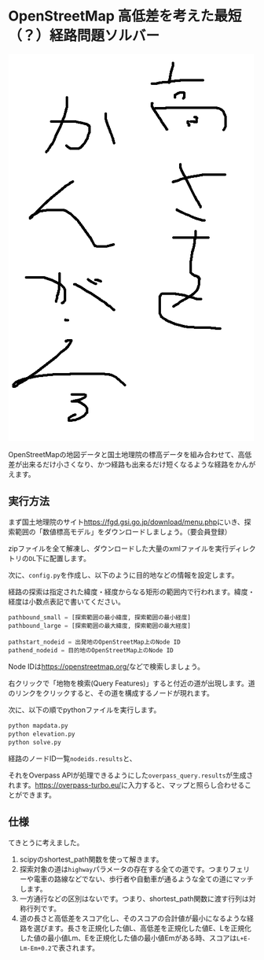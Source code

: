 # OpenStreetMap 高低差を考えた最短（？）経路問題ソルバー
![takasa wo kangaeru](takasa.png)

OpenStreetMapの地図データと国土地理院の標高データを組み合わせて、高低差が出来るだけ小さくなり、かつ経路も出来るだけ短くなるような経路をかんがえます。

## 実行方法

まず国土地理院のサイト<https://fgd.gsi.go.jp/download/menu.php>にいき、探索範囲の「数値標高モデル」をダウンロードしましょう。（要会員登録）

zipファイルを全て解凍し、ダウンロードした大量のxmlファイルを実行ディレクトリの`DL`下に配置します。

次に、`config.py`を作成し、以下のように目的地などの情報を設定します。

経路の探索は指定された緯度・経度からなる矩形の範囲内で行われます。緯度・経度は小数点表記で書いてください。

```python
pathbound_small = [探索範囲の最小緯度, 探索範囲の最小経度]
pathbound_large = [探索範囲の最大緯度, 探索範囲の最大経度]

pathstart_nodeid = 出発地のOpenStreetMap上のNode ID
pathend_nodeid = 目的地のOpenStreetMap上のNode ID
```

Node IDは<https://openstreetmap.org/>などで検索しましょう。

右クリックで「地物を検索(Query Features)」すると付近の道が出現します。道のリンクをクリックすると、その道を構成するノードが現れます。

次に、以下の順でpythonファイルを実行します。

```bash
python mapdata.py
python elevation.py
python solve.py
```

経路のノードID一覧`nodeids.results`と、

それをOverpass APIが処理できるようにした`overpass_query.results`が生成されます。<https://overpass-turbo.eu/>に入力すると、マップと照らし合わせることができます。

## 仕様

てきとうに考えました。

1. scipyのshortest_path関数を使って解きます。
1. 探索対象の道は`highway`パラメータの存在する全ての道です。つまりフェリーや電車の路線などでない、歩行者や自動車が通るような全ての道にマッチします。
1. 一方通行などの区別はないです。つまり、shortest_path関数に渡す行列は対称行列です。
1. 道の長さと高低差をスコア化し、そのスコアの合計値が最小になるような経路を選びます。長さを正規化した値L、高低差を正規化した値E、Lを正規化した値の最小値Lm、Eを正規化した値の最小値Emがある時、スコアは`L+E-Lm-Em+0.2`で表されます。
